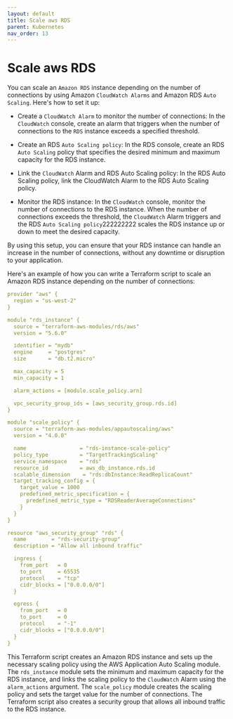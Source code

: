 ```yaml
---
layout: default
title: Scale aws RDS
parent: Kubernetes
nav_order: 13
---
```

# Scale aws RDS
You can scale an `Amazon RDS` instance depending on the number of connections by using Amazon `CloudWatch Alarms` and Amazon RDS `Auto Scaling`. Here's how to set it up:

* Create a `CloudWatch Alarm` to monitor the number of connections: In the `CloudWatch` console, create an alarm that triggers when the number of connections to the `RDS` instance exceeds a specified threshold.

* Create an RDS `Auto Scaling policy`: In the RDS console, create an RDS `Auto Scaling` policy that specifies the desired minimum and maximum capacity for the RDS instance.

* Link the `CloudWatch` Alarm and RDS Auto Scaling policy: In the RDS Auto Scaling policy, link the CloudWatch Alarm to the RDS Auto Scaling policy.

* Monitor the RDS instance: In the `CloudWatch` console, monitor the number of connections to the RDS instance. When the number of connections exceeds the threshold, the `CloudWatch` Alarm triggers and the RDS `Auto Scaling policy`222222222 scales the RDS instance up or down to meet the desired capacity.

By using this setup, you can ensure that your RDS instance can handle an increase in the number of connections, without any downtime or disruption to your application.


Here's an example of how you can write a Terraform script to scale an Amazon RDS instance depending on the number of connections:
```yml
provider "aws" {
  region = "us-west-2"
}

module "rds_instance" {
  source = "terraform-aws-modules/rds/aws"
  version = "5.6.0"

  identifier = "mydb"
  engine     = "postgres"
  size       = "db.t2.micro"

  max_capacity = 5
  min_capacity = 1

  alarm_actions = [module.scale_policy.arn]

  vpc_security_group_ids = [aws_security_group.rds.id]
}

module "scale_policy" {
  source = "terraform-aws-modules/appautoscaling/aws"
  version = "4.0.0"

  name                 = "rds-instance-scale-policy"
  policy_type          = "TargetTrackingScaling"
  service_namespace    = "rds"
  resource_id          = aws_db_instance.rds.id
  scalable_dimension    = "rds:dbInstance:ReadReplicaCount"
  target_tracking_config = {
    target_value = 1000
    predefined_metric_specification = {
      predefined_metric_type = "RDSReaderAverageConnections"
    }
  }
}

resource "aws_security_group" "rds" {
  name        = "rds-security-group"
  description = "Allow all inbound traffic"

  ingress {
    from_port   = 0
    to_port     = 65535
    protocol    = "tcp"
    cidr_blocks = ["0.0.0.0/0"]
  }

  egress {
    from_port   = 0
    to_port     = 0
    protocol    = "-1"
    cidr_blocks = ["0.0.0.0/0"]
  }
}
```
This Terraform script creates an Amazon RDS instance and sets up the necessary scaling policy using the AWS Application Auto Scaling module. The `rds_instance` module sets the minimum and maximum capacity for the RDS instance, and links the scaling policy to the `CloudWatch` Alarm using the `alarm_actions` argument. The `scale_policy` module creates the scaling policy and sets the target value for the number of connections. The Terraform script also creates a security group that allows all inbound traffic to the RDS instance.



